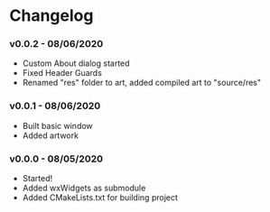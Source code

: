 # Changelog

### v0.0.2 - 08/06/2020
- Custom About dialog started
- Fixed Header Guards
- Renamed "res" folder to art, added compiled art to "source/res"

### v0.0.1 - 08/06/2020
- Built basic window
- Added artwork

### v0.0.0 - 08/05/2020
- Started!
- Added wxWidgets as submodule
- Added CMakeLists.txt for building project